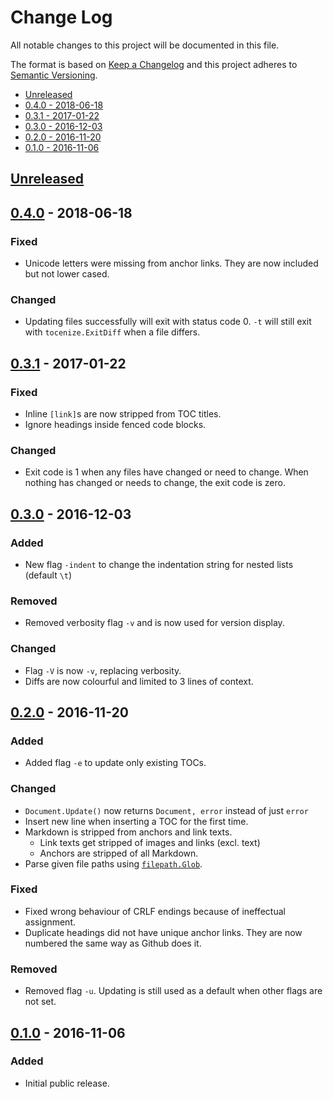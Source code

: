 Change Log
==========

All notable changes to this project will be documented in this file.

The format is based on [Keep a Changelog](http://keepachangelog.com/) and this
project adheres to [Semantic Versioning](http://semver.org/).

- [Unreleased](#unreleased)
- [0.4.0 - 2018-06-18](#040---2018-06-18)
- [0.3.1 - 2017-01-22](#031---2017-01-22)
- [0.3.0 - 2016-12-03](#030---2016-12-03)
- [0.2.0 - 2016-11-20](#020---2016-11-20)
- [0.1.0 - 2016-11-06](#010---2016-11-06)

<!--
Added      new features.
Changed    changes in existing functionality.
Deprecated once-stable features removed in upcoming releases.
Removed    deprecated features removed in this release.
Fixed      any bug fixes.
Security   invite users to upgrade in case of vulnerabilities.
-->

[Unreleased]
------------

[0.4.0] - 2018-06-18
--------------------

### Fixed
- Unicode letters were missing from anchor links. They are now included but not
  lower cased.

### Changed
- Updating files successfully will exit with status code 0.
  `-t` will still exit with `tocenize.ExitDiff` when a file differs.

[0.3.1] - 2017-01-22
--------------------

### Fixed
- Inline `[link]`s are now stripped from TOC titles.
- Ignore headings inside fenced code blocks.

### Changed
- Exit code is 1 when any files have changed or need to change. When nothing
  has changed or needs to change, the exit code is zero.


[0.3.0] - 2016-12-03
--------------------

### Added
- New flag `-indent` to change the indentation string for nested lists (default `\t`)

### Removed
- Removed verbosity flag `-v` and is now used for version display.

### Changed
- Flag `-V` is now `-v`, replacing verbosity.
- Diffs are now colourful and limited to 3 lines of context.


[0.2.0] - 2016-11-20
--------------------

### Added
- Added flag `-e` to update only existing TOCs.

### Changed
- `Document.Update()` now returns `Document, error` instead of just `error`
- Insert new line when inserting a TOC for the first time.
- Markdown is stripped from anchors and link texts.
    - Link texts get stripped of images and links (excl. text)
    - Anchors are stripped of all Markdown.
- Parse given file paths using [`filepath.Glob`](https://golang.org/pkg/path/filepath/#Glob).

### Fixed
- Fixed wrong behaviour of CRLF endings because of ineffectual assignment.
- Duplicate headings did not have unique anchor links. They are now numbered
  the same way as Github does it.

### Removed
- Removed flag `-u`. Updating is still used as a default when other flags are
  not set.


[0.1.0] - 2016-11-06
--------------------

### Added
- Initial public release.

[Unreleased]: https://github.com/nochso/tocenize/compare/0.4.0...HEAD
[0.4.0]: https://github.com/nochso/tocenize/compare/0.3.1...0.4.0
[0.3.1]: https://github.com/nochso/tocenize/compare/0.3.0...0.3.1
[0.3.0]: https://github.com/nochso/tocenize/compare/0.2.0...0.3.0
[0.2.0]: https://github.com/nochso/tocenize/compare/0.1.0...0.2.0
[0.1.0]: https://github.com/nochso/tocenize/compare/37dbbf6741f917c976cc77cfc84be81ea5d86e7d...0.1.0